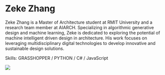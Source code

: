 # Zeke Zhang
Zeke Zhang is a Master of Architecture student at RMIT University and a research team member at AIARCH. Specializing in algorithmic generative design and machine learning, Zeke is dedicated to exploring the potential of machine intelligent driven design in architecture. His work focuses on leveraging multidisciplinary digital technologies to develop innovative and sustainable design solutions.

Skills: GRASSHOPPER / PYTHON / C# / JavaScript

<picture>
<source 
  srcset="https://github-readme-stats.vercel.app/api?username=sean1832&show_icons=true"
  media="(prefers-color-scheme: light), (prefers-color-scheme: no-preference)"
/>
<img src="https://github-readme-stats.vercel.app/api?username=sean1832&show_icons=true" />
</picture>


